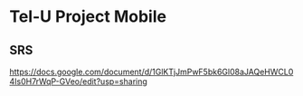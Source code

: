 # Tel-U Project Mobile

## SRS
https://docs.google.com/document/d/1GlKTjJmPwF5bk6Gl08aJAQeHWCL04Is0H7rWqP-GVeo/edit?usp=sharing
